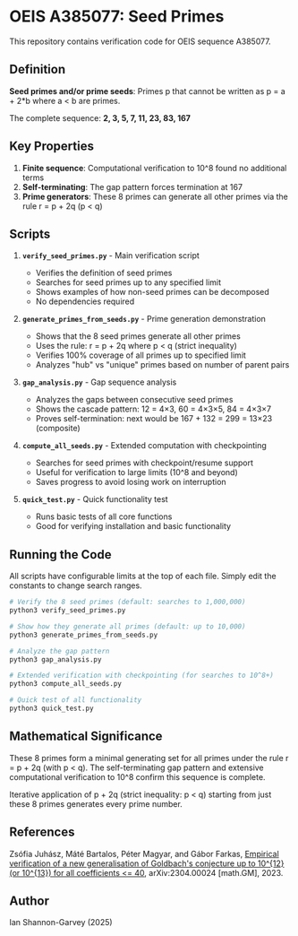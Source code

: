 # OEIS A385077: Seed Primes

This repository contains verification code for OEIS sequence A385077.

## Definition

**Seed primes and/or prime seeds**: Primes p that cannot be written as p = a + 2*b where a < b are primes.

The complete sequence: **2, 3, 5, 7, 11, 23, 83, 167**

## Key Properties

1. **Finite sequence**: Computational verification to 10^8 found no additional terms
2. **Self-terminating**: The gap pattern forces termination at 167
3. **Prime generators**: These 8 primes can generate all other primes via the rule r = p + 2q (p < q)

## Scripts

1. **`verify_seed_primes.py`** - Main verification script
   - Verifies the definition of seed primes
   - Searches for seed primes up to any specified limit
   - Shows examples of how non-seed primes can be decomposed
   - No dependencies required

2. **`generate_primes_from_seeds.py`** - Prime generation demonstration
   - Shows that the 8 seed primes generate all other primes
   - Uses the rule: r = p + 2q where p < q (strict inequality)
   - Verifies 100% coverage of all primes up to specified limit
   - Analyzes "hub" vs "unique" primes based on number of parent pairs

3. **`gap_analysis.py`** - Gap sequence analysis
   - Analyzes the gaps between consecutive seed primes
   - Shows the cascade pattern: 12 = 4×3, 60 = 4×3×5, 84 = 4×3×7
   - Proves self-termination: next would be 167 + 132 = 299 = 13×23 (composite)

4. **`compute_all_seeds.py`** - Extended computation with checkpointing
   - Searches for seed primes with checkpoint/resume support
   - Useful for verification to large limits (10^8 and beyond)
   - Saves progress to avoid losing work on interruption

5. **`quick_test.py`** - Quick functionality test
   - Runs basic tests of all core functions
   - Good for verifying installation and basic functionality

## Running the Code

All scripts have configurable limits at the top of each file. Simply edit the constants to change search ranges.

```bash
# Verify the 8 seed primes (default: searches to 1,000,000)
python3 verify_seed_primes.py

# Show how they generate all primes (default: up to 10,000)
python3 generate_primes_from_seeds.py

# Analyze the gap pattern
python3 gap_analysis.py

# Extended verification with checkpointing (for searches to 10^8+)
python3 compute_all_seeds.py

# Quick test of all functionality
python3 quick_test.py
```

## Mathematical Significance

These 8 primes form a minimal generating set for all primes under the rule r = p + 2q (with p < q). The self-terminating gap pattern and extensive computational verification to 10^8 confirm this sequence is complete.

Iterative application of p + 2q (strict inequality: p < q) starting from just these 8 primes generates every prime number.

## References

Zsófia Juhász, Máté Bartalos, Péter Magyar, and Gábor Farkas, <a href="https://arxiv.org/abs/2304.00024">Empirical verification of a new generalisation of Goldbach's conjecture up to 10^{12} (or 10^{13}) for all coefficients <= 40</a>, arXiv:2304.00024 [math.GM], 2023.

## Author

Ian Shannon-Garvey (2025)
